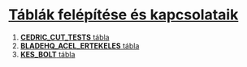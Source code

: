 # [Táblák felépítése és kapcsolataik](./README.MD#táblák-felépítése-és-kapcsolataik)
1. [**CEDRIC_CUT_TESTS** tábla](../README.MD#1cedric_cut_tests-tábla)
2. [**BLADEHQ_ACEL_ERTEKELES** tábla](../README.MD#2-bladehq_acel_ertekeles-tábla)
3. [**KES_BOLT** tábla](../README.MD#3-kes_bolt-tábla)